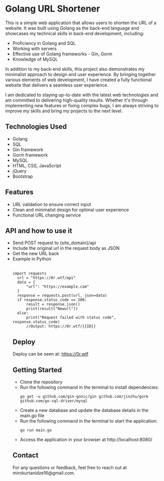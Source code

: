 <h1>Golang URL Shortener</h1>
<p>This is a simple web application that allows users to shorten the URL of a website. It was built using Golang as the back-end language and showcases my technical skills in back-end development, including:</p>
<ul>
  <li>Proficiency in Golang and SQL</li>
  <li>Working with servers</li>
  <li>Effective use of Golang frameworks - Gin, Gorm</li>
  <li>Knowledge of MySQL</li>
</ul>
<p>In addition to my back-end skills, this project also demonstrates my minimalist approach to design and user experience. By bringing together various elements of web development, I have created a fully functional website that delivers a seamless user experience.</p>
<p>I am dedicated to staying up-to-date with the latest web technologies and am committed to delivering high-quality results. Whether it's through implementing new features or fixing complex bugs, I am always striving to improve my skills and bring my projects to the next level.</p>
<h2>Technologies Used</h2>
<ul>
  <li>Golang</li>
  <li>SQL</li>
  <li>Gin framework</li>
  <li>Gorm framework</li>
  <li>MySQL</li>
  <li>HTML, CSS, JavaScript</li>
  <li>jQuery</li>
  <li>Bootstrap</li>
</ul>
<h2>Features</h2>
<ul>
  <li>URL validation to ensure correct input</li>
  <li>Clean and minimalist design for optimal user experience</li>
  <li>Functional URL changing service</li>
</ul>
<h2>API and how to use it</h2>
<ul>
<li>Send POST request to {site_domain}/api</li>
<li>Include the original url in the request body as JSON</li>
<li>Get the new URL back </li>
<li>Example in Python</li><br>
<pre><code>import requests
  url = "https://0r.wtf/api"
  data = {
      "url": "https://example.com"
  }
  response = requests.post(url, json=data)
  if response.status_code == 200:
      result = response.json()
      print(result["Newurl"])
  else:
      print("Request failed with status code", response.status_code)
      //Output: https://0r.wtf/{{ID}}</code></pre>
   
<h2>Deploy</h2>
Deploy can be seen at: <a href="https://0r.wtf" target="_blank">https://0r.wtf</a>

<h2>Getting Started</h2>
<ul>
  <li>Clone the repository</li>
  <li>Run the following command in the terminal to install dependencies:<br>
    <pre><code>go get -u github.com/gin-gonic/gin github.com/jinzhu/gorm github.com/go-sql-driver/mysql</code></pre>
  </li>
  <li>Create a new database and update the database details in the main.go file</li>
  <li>Run the following command in the terminal to start the application:<br>
    <pre><code>go run main.go</code></pre>
  </li>
  <li>Access the application in your browser at http://localhost:8080/</li>
</ul>
<h2>Contact</h2>
For any questions or feedback, feel free to reach out at mirokurtanidze16@gmail.com.
